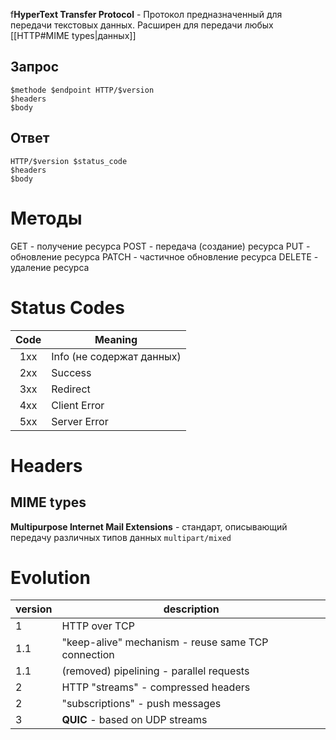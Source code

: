 f**HyperText Transfer Protocol** - Протокол предназначенный для передачи текстовых данных. Расширен для передачи любых [[HTTP#MIME types|данных]]

## Запрос
```shell
$methode $endpoint HTTP/$version
$headers
$body
```
## Ответ
```shell
HTTP/$version $status_code
$headers
$body
```

# Методы
GET - получение ресурса
POST - передача (создание) ресурса
PUT - обновление ресурса
PATCH - частичное обновление ресурса
DELETE - удаление ресурса

# Status Codes
| Code | Meaning                   |
|:----:| ------------------------- |
| 1xx  | Info (не содержат данных) |
| 2xx  | Success                   |
| 3xx  | Redirect                  |
| 4xx  | Client Error              |
| 5xx  | Server Error              |

# Headers

## MIME types
**Multipurpose Internet Mail Extensions** - стандарт, описывающий передачу различных типов данных `multipart/mixed`

# Evolution
| version | description                                        |
| ------- | -------------------------------------------------- |
| 1       | HTTP over TCP                                      |
| 1.1     | "keep-alive" mechanism - reuse same TCP connection |
| 1.1     | (removed) pipelining - parallel requests           |
| 2       | HTTP "streams" - compressed headers                |
| 2       | "subscriptions" - push messages                    |
| 3       | **QUIC** - based on UDP streams                    |
